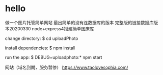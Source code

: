 
# hello
做一个图片托管简单网站
最出简单的没有连数据库的版本
完整版的链接数据库版本20200330
node+express4搭建简单图床库
<!-- 今天在使用express -e . 的命令时，cmd给我报了一段不识别的错误： -->
<!-- bash: express: command not found 
，在网上查了一下，有人指出是express4的版本将命令工具分家了，所以需要我们安装以命令工具：

命令如下：npm install -g express-generator 

之后再次安装：npm install -g express 

好了，没问题了。-->

change directory:
$ cd uploadPhoto

install dependencies:
$ npm install

run the app:
$ DEBUG=uploadphoto:* npm start 

网站（域名到期，服务暂停）
https://www.taolovesophia.com/
